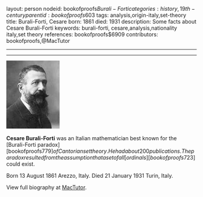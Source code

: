 layout: person
nodeid: bookofproofs$Burali-Forti
categories: history,19th-century
parentid: bookofproofs$603
tags: analysis,origin-italy,set-theory
title: Burali-Forti, Cesare
born: 1861
died: 1931
description: Some facts about Cesare Burali-Forti
keywords: burali-forti, cesare,analysis,nationality italy,set theory
references: bookofproofs$6909
contributors: bookofproofs,@MacTutor

---


---

![Burali-Forti.jpg](https://github.com/bookofproofs/bookofproofs.github.io/blob/main/_sources/_assets/images/portraits/Burali-Forti.jpg?raw=true)

**Cesare Burali-Forti** was an Italian mathematician best known for the [Burali-Forti paradox][bookofproofs$779] of Cantorian set theory. He had about 200 publications.
The paradox resulted from the assumption that a set of all [ordinals][bookofproofs$723] could exist.

Born 13 August 1861 Arezzo, Italy. Died 21 January 1931 Turin, Italy.


View full biography at [MacTutor](https://mathshistory.st-andrews.ac.uk/Biographies/Burali-Forti/).